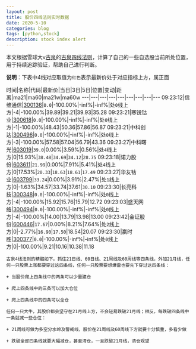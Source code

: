 ```yaml
---
layout: post
title: 股价四线法则实时数据
date: 2020-5-10
categories: blog
tags: [python,stock]
description: stock index alert
---
```



本文根据雪球大v[古泉](https://xueqiu.com/u/7148646888)的[古泉四线法则](https://xueqiu.com/7148646888/130498192)，计算了自己的一些自选股当前所处位置，用于持续追踪验证，帮助自己进行判断。

**说明**：下表中4线对应取值为`红色`表示最新价处于对应指标上方，属正面

时间|名称|代码|最新价|当日|3日|5日|位置|变动|距离|ma21|ma60|ma21w|ma60w
---|---|---|---|---|---|---|---|---
09:23:12|信维通信|[300136](https://xueqiu.com/S/SZ300136)|`0.0`|-100.00%|-inf%|-inf%|处`0`线上方|-4|-100.00%|39.89|39.21|39.93|35.28
09:23:21|寒锐钴业|[300618](https://xueqiu.com/S/SZ300618)|`0.0`|-100.00%|-inf%|-inf%|处`0`线上方|-1|-100.00%|48.43|50.36|57.86|56.87
09:23:21|中科创达|[300496](https://xueqiu.com/S/SZ300496)|`0.0`|-100.00%|-inf%|-inf%|处`0`线上方|-3|-100.00%|57.58|57.04|56.79|43.36
09:23:27|中科曙光|[603019](https://xueqiu.com/S/SH603019)|`39.0`|0.00%|3.59%|0.56%|处`4`线上方|0|15.93%|`38.48`|`34.69`|`34.12`|`28.75`
09:23:18|诺力股份|[603611](https://xueqiu.com/S/SH603611)|`21.99`|0.00%|7.91%|5.41%|处`4`线上方|0|17.53%|`20.33`|`18.63`|`18.61`|`17.49`
09:23:27|华友钴业|[603799](https://xueqiu.com/S/SH603799)|`33.24`|0.00%|3.91%|2.47%|处`1`线上方|0|-1.63%|34.57|33.74|37.61|`30.10`
09:23:30|长亮科技|[300348](https://xueqiu.com/S/SZ300348)|`0.0`|-100.00%|-inf%|-inf%|处`0`线上方|-4|-100.00%|15.92|15.76|15.79|12.72
09:23:03|盛天网络|[300494](https://xueqiu.com/S/SZ300494)|`0.0`|-100.00%|-inf%|-inf%|处`0`线上方|-4|-100.00%|14.00|13.79|13.98|13.00
09:23:42|金证股份|[600446](https://xueqiu.com/S/SH600446)|`17.67`|0.00%|8.21%|7.64%|处`2`线上方|0|-2.77%|`16.90`|`17.50`|18.54|20.07
09:23:30|赢时胜|[300377](https://xueqiu.com/S/SZ300377)|`0.0`|-100.00%|-inf%|-inf%|处`0`线上方|0|-100.00%|9.21|10.16|10.38|11.18

```
古泉4线法则的精髓如下。抓住21日线、60日线、21周线及60周线等四条线，外加21月线，任何一只股票上涨都要穿过这四条线，任何一只股票要想爆雷也要先下穿过这四条线：

+ 当股价爬上四条线中的两条可以少量建仓

+ 爬上四条线中的三条可以加大仓位

+ 爬上四条线中的四条可以全仓

任何一只大牛，其股价都会坚守在21月线上方，不会轻易跌破21月线；相反，每跌破四条线中一条就减一些仓位：

+ 21周线可做为多空分水岭及警戒线，股价在21周线及60周线下方就要十分慎重，多看少做

+ 跌破全部四条线就要大幅减仓，甚至清仓，一旦跌破21月线，清仓观望
```
